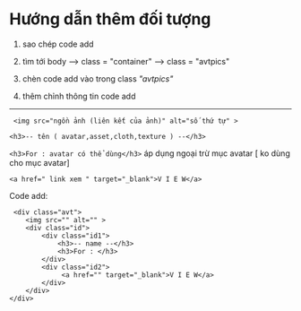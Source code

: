 # Hướng dẫn thêm đối tượng

1. sao chép code add

2. tìm tới body --> class = "container" --> class = "avtpics"

3. chèn code add vào trong class *"avtpics"*

4. thêm chỉnh thông tin code add

---
` <img src="ngồn ảnh (liên kết của ảnh)" alt="số thứ tự" >`

`<h3>-- tên ( avatar,asset,cloth,texture ) --</h3>`

`<h3>For : avatar có thể dùng</h3>` 
áp dụng ngoại trừ mục avatar [ ko dùng cho mục avatar]

`<a href=" link xem " target="_blank">V I E W</a>`

Code add:
```
 <div class="avt">
    <img src="" alt="" >
    <div class="id">
        <div class="id1">
            <h3>-- name --</h3>
            <h3>For : </h3>
        </div>
        <div class="id2">
             <a href="" target="_blank">V I E W</a>
        </div>
    </div>
</div>
```

